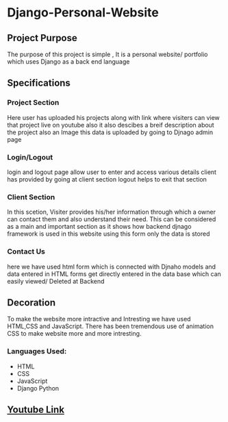 # Django-Personal-Website

## Project Purpose 
The purpose of this project is simple , It is a personal website/ portfolio which uses Django as a back end language

## Specifications 
### Project Section 
Here user has uploaded his projects along with link where visiters can view that project live on youtube also it also descibes a breif description about the project also an Image this data is uploaded by going to Djnago admin page

### Login/Logout 
login and logout page allow user to enter and access various details client has provided by going at client section 
logout helps to exit that section

### Client Section
In this scetion, Visiter provides his/her information through which a owner can contact them and also understand their need.
This can be considered as a main and important section as it shows how backend djnago framework is used in this website using this form only the data is stored

### Contact Us 
here we have used html form which is connected with Djnaho models and data entered in HTML forms get directly entered in the data base which can easily viewed/ Deleted at Backend  

## Decoration
To make the website more intractive and Intresting we have used HTML,CSS and JavaScript. 
There has been tremendous use of animation CSS to make website more and more intresting.

### Languages Used:
* HTML
* CSS
* JavaScript
* Django Python

## [Youtube Link](https://www.youtube.com/watch?v=CIGhZmUFJ5I)
